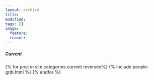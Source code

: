 ```yaml
---
layout: archive
title:
modified:
tags: []
image:
  feature:
  teaser:
---
```


<div class="tiles">
<h5 class="post-title">Current</h5>
{% for post in site.categories.current reversed%}
  {% include people-grib.html %}
{% endfor %}
</div><!-- /.tiles -->
